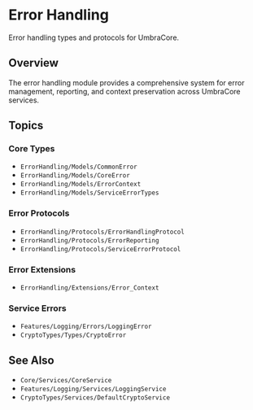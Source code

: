 # Error Handling

Error handling types and protocols for UmbraCore.

## Overview

The error handling module provides a comprehensive system for error management, reporting, and context preservation across UmbraCore services.

## Topics

### Core Types

- ``ErrorHandling/Models/CommonError``
- ``ErrorHandling/Models/CoreError``
- ``ErrorHandling/Models/ErrorContext``
- ``ErrorHandling/Models/ServiceErrorTypes``

### Error Protocols

- ``ErrorHandling/Protocols/ErrorHandlingProtocol``
- ``ErrorHandling/Protocols/ErrorReporting``
- ``ErrorHandling/Protocols/ServiceErrorProtocol``

### Error Extensions

- ``ErrorHandling/Extensions/Error_Context``

### Service Errors

- ``Features/Logging/Errors/LoggingError``
- ``CryptoTypes/Types/CryptoError``

## See Also

- ``Core/Services/CoreService``
- ``Features/Logging/Services/LoggingService``
- ``CryptoTypes/Services/DefaultCryptoService``
